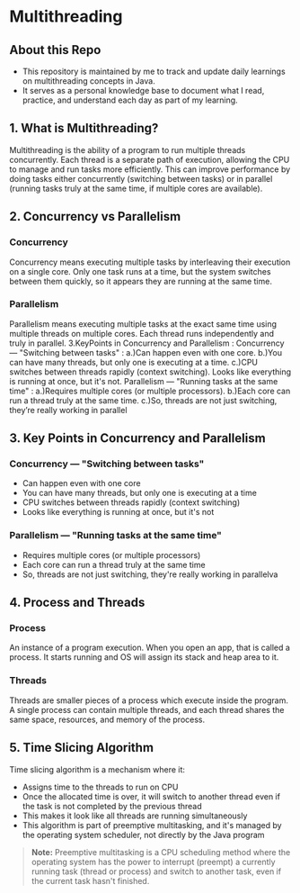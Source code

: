 # Multithreading

## About this Repo
* This repository is maintained by me to track and update daily learnings on multithreading concepts in Java.
* It serves as a personal knowledge base to document what I read, practice, and understand each day as part of my learning.

## 1. What is Multithreading?
Multithreading is the ability of a program to run multiple threads concurrently. Each thread is a separate path of execution, allowing the CPU to manage and run tasks more efficiently. This can improve performance by doing tasks either concurrently (switching between tasks) or in parallel (running tasks truly at the same time, if multiple cores are available).

## 2. Concurrency vs Parallelism

### Concurrency
Concurrency means executing multiple tasks by interleaving their execution on a single core. Only one task runs at a time, but the system switches between them quickly, so it appears they are running at the same time.

### Parallelism
Parallelism means executing multiple tasks at the exact same time using multiple threads on multiple cores. Each thread runs independently and truly in parallel.
3.KeyPoints in Concurrency and Parallelism :
     Concurrency — "Switching between tasks" :
        a.)Can happen even with one core.
        b.)You can have many threads, but only one is executing at a time.
        c.)CPU switches between threads rapidly (context switching).
        Looks like everything is running at once, but it's not.
     Parallelism — "Running tasks at the same time" :
        a.)Requires multiple cores (or multiple processors).
        b.)Each core can run a thread truly at the same time.
        c.)So, threads are not just switching, they’re really working in parallel

## 3. Key Points in Concurrency and Parallelism

### Concurrency — "Switching between tasks"
* Can happen even with one core
* You can have many threads, but only one is executing at a time
* CPU switches between threads rapidly (context switching)
* Looks like everything is running at once, but it's not

### Parallelism — "Running tasks at the same time"
* Requires multiple cores (or multiple processors)
* Each core can run a thread truly at the same time
* So, threads are not just switching, they're really working in parallelva
## 4. Process and Threads

### Process
An instance of a program execution. When you open an app, that is called a process. It starts running and OS will assign its stack and heap area to it.

### Threads
Threads are smaller pieces of a process which execute inside the program. A single process can contain multiple threads, and each thread shares the same space, resources, and memory of the process.

## 5. Time Slicing Algorithm

Time slicing algorithm is a mechanism where it:
* Assigns time to the threads to run on CPU
* Once the allocated time is over, it will switch to another thread even if the task is not completed by the previous thread
* This makes it look like all threads are running simultaneously
* This algorithm is part of preemptive multitasking, and it's managed by the operating system scheduler, not directly by the Java program

> **Note:** Preemptive multitasking is a CPU scheduling method where the operating system has the power to interrupt (preempt) a currently running task (thread or process) and switch to another task, even if the current task hasn't finished.